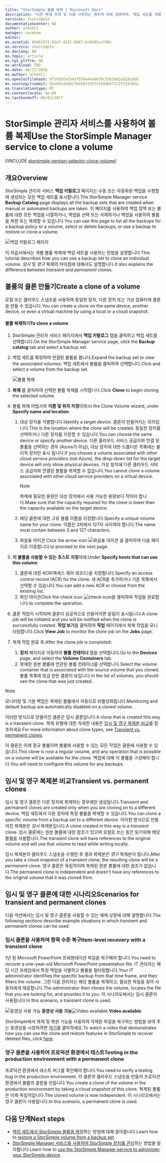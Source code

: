 ```yaml
---
title: "StorSimple 볼륨 복제 | Microsoft Docs"
description: "다른 복제 유형 및 이를 사용하는 경우에 대해 설명하며, 백업 세트를 개별 볼륨 복제에 사용하는 방법에 대해 설명합니다."
services: storsimple
documentationcenter: NA
author: alkohli
manager: carmonm
editor: 
ms.assetid: b5d615f2-02a7-4222-9867-6c0385ce748c
ms.service: storsimple
ms.devlang: NA
ms.topic: article
ms.tgt_pltfrm: NA
ms.workload: TBD
ms.date: 08/17/2016
ms.author: alkohli
ms.openlocfilehash: 8f1936fac543f559a44ad0f9c35b30d1a92dce68
ms.sourcegitcommit: 02e69c4a9d17645633357fe3d46677c2ff22c85a
ms.translationtype: MT
ms.contentlocale: ko-KR
ms.lasthandoff: 08/03/2017
---
```

# <a name="use-the-storsimple-manager-service-to-clone-a-volume"></a><span data-ttu-id="618a2-103">StorSimple 관리자 서비스를 사용하여 볼륨 복제</span><span class="sxs-lookup"><span data-stu-id="618a2-103">Use the StorSimple Manager service to clone a volume</span></span>
[!INCLUDE [storsimple-version-selector-clone-volume](../../includes/storsimple-version-selector-clone-volume.md)]

## <a name="overview"></a><span data-ttu-id="618a2-104">개요</span><span class="sxs-lookup"><span data-stu-id="618a2-104">Overview</span></span>
<span data-ttu-id="618a2-105">StorSimple 관리자 서비스 **백업 카탈로그** 페이지는 수동 또는 자동화된 백업을 수행할 때 생성되는 모든 백업 세트를 표시합니다.</span><span class="sxs-lookup"><span data-stu-id="618a2-105">The StorSimple Manager service **Backup Catalog** page displays all the backup sets that are created when manual or automated backups are taken.</span></span> <span data-ttu-id="618a2-106">이 페이지를 사용하여 백업 정책 또는 볼륨에 대한 모든 백업을 나열하거나, 백업을 선택 또는 삭제하거나 백업을 사용하여 볼륨을 복원 또는 복제할 수 있습니다.</span><span class="sxs-lookup"><span data-stu-id="618a2-106">You can use this page to list all the backups for a backup policy or a volume, select or delete backups, or use a backup to restore or clone a volume.</span></span>

![백업 카탈로그 페이지](./media/storsimple-clone-volume/HCS_BackupCatalog.png)  

<span data-ttu-id="618a2-108">이 자습서에서는 개별 볼륨 복제에 백업 세트를 사용하는 방법을 설명합니다.</span><span class="sxs-lookup"><span data-stu-id="618a2-108">This tutorial describes how you can use a backup set to clone an individual volume.</span></span> <span data-ttu-id="618a2-109">*임시* 및 *영구* 복제의 차이점에 대해서도 설명합니다.</span><span class="sxs-lookup"><span data-stu-id="618a2-109">It also explains the difference between *transient* and *permanent* clones.</span></span> 

## <a name="create-a-clone-of-a-volume"></a><span data-ttu-id="618a2-110">볼륨의 클론 만들기</span><span class="sxs-lookup"><span data-stu-id="618a2-110">Create a clone of a volume</span></span>
<span data-ttu-id="618a2-111">로컬 또는 클라우드 스냅숏을 사용하여 동일한 장치, 다른 장치 또는 가상 컴퓨터에 클론을 만들 수 있습니다.</span><span class="sxs-lookup"><span data-stu-id="618a2-111">You can create a clone on the same device, another device, or even a virtual machine by using a local or a cloud snapshot.</span></span>

#### <a name="to-clone-a-volume"></a><span data-ttu-id="618a2-112">볼륨 복제하기</span><span class="sxs-lookup"><span data-stu-id="618a2-112">To clone a volume</span></span>
1. <span data-ttu-id="618a2-113">StorSimple 관리자 서비스 페이지에서 **백업 카탈로그** 탭을 클릭하고 백접 세트를 선택합니다.</span><span class="sxs-lookup"><span data-stu-id="618a2-113">On the StorSimple Manager service page, click the **Backup catalog** tab and select a backup set.</span></span>
2. <span data-ttu-id="618a2-114">백업 세트를 확장하여 연결된 볼륨을 봅니다.</span><span class="sxs-lookup"><span data-stu-id="618a2-114">Expand the backup set to view the associated volumes.</span></span> <span data-ttu-id="618a2-115">백업 세트에서 볼륨을 클릭하여 선택합니다.</span><span class="sxs-lookup"><span data-stu-id="618a2-115">Click and select a volume from the backup set.</span></span>
   
     ![볼륨 복제](./media/storsimple-clone-volume/HCS_Clone.png) 
3. <span data-ttu-id="618a2-117">**복제** 를 클릭하여 선택한 볼륨 복제를 시작합니다.</span><span class="sxs-lookup"><span data-stu-id="618a2-117">Click **Clone** to begin cloning the selected volume.</span></span>
4. <span data-ttu-id="618a2-118">볼륨 복제 마법사의 **이름 및 위치 지정**아래:</span><span class="sxs-lookup"><span data-stu-id="618a2-118">In the Clone Volume wizard, under **Specify name and location**:</span></span>
   
   1. <span data-ttu-id="618a2-119">대상 장치를 식별합니다.</span><span class="sxs-lookup"><span data-stu-id="618a2-119">Identify a target device.</span></span> <span data-ttu-id="618a2-120">클론이 만들어지는 위치입니다.</span><span class="sxs-lookup"><span data-stu-id="618a2-120">This is the location where the clone will be created.</span></span> <span data-ttu-id="618a2-121">동일한 장치를 선택하거나 다른 장치를 지정할 수 있습니다.</span><span class="sxs-lookup"><span data-stu-id="618a2-121">You can choose the same device or specify another device.</span></span> <span data-ttu-id="618a2-122">다른 클라우드 서비스 공급자와 연결 된 볼륨을 선택하는 경우 (Azure가 아님), 대상 장치에 대한 드롭다운 목록에는 물리적 장치만 표시 됩니다.</span><span class="sxs-lookup"><span data-stu-id="618a2-122">If you choose a volume associated with other cloud service providers (not Azure), the drop-down list for the target device will only show physical devices.</span></span> <span data-ttu-id="618a2-123">가상 장치에 다른 클라우드 서비스 공급자와 연결된 볼륨을 복제할 수 없습니다.</span><span class="sxs-lookup"><span data-stu-id="618a2-123">You cannot clone a volume associated with other cloud service providers on a virtual device.</span></span>
      
      > [!NOTE]
      > <span data-ttu-id="618a2-124">복제에 필요한 용량은 대상 장치에서 사용 가능한 용량보다 작아야 합니다.</span><span class="sxs-lookup"><span data-stu-id="618a2-124">Make sure that the capacity required for the clone is lower than the capacity available on the target device.</span></span>
      > 
      > 
   2. <span data-ttu-id="618a2-125">해당 클론에 대한 고유 볼륨 이름을 지정합니다.</span><span class="sxs-lookup"><span data-stu-id="618a2-125">Specify a unique volume name for your clone.</span></span> <span data-ttu-id="618a2-126">이름은 3자에서 127자 사이여야 합니다.</span><span class="sxs-lookup"><span data-stu-id="618a2-126">The name must contain between 3 and 127 characters.</span></span>
   3. <span data-ttu-id="618a2-127">화살표 아이콘 </span><span class="sxs-lookup"><span data-stu-id="618a2-127">Click the arrow icon</span></span> ![화살표 아이콘](./media/storsimple-clone-volume/HCS_ArrowIcon.png) <span data-ttu-id="618a2-129">을 클릭하여 다음 페이지로 이동합니다.</span><span class="sxs-lookup"><span data-stu-id="618a2-129">to proceed to the next page.</span></span>
5. <span data-ttu-id="618a2-130">**이 볼륨을 사용할 수 있는 호스트 지정**아래:</span><span class="sxs-lookup"><span data-stu-id="618a2-130">Under **Specify hosts that can use this volume**:</span></span>
   
   1. <span data-ttu-id="618a2-131">클론에 대한 ACR(액세스 제어 레코드)을 지정합니다.</span><span class="sxs-lookup"><span data-stu-id="618a2-131">Specify an access control record (ACR) for the clone.</span></span> <span data-ttu-id="618a2-132">새 ACR을 추가하거나 기존 목록에서 선택할 수 있습니다.</span><span class="sxs-lookup"><span data-stu-id="618a2-132">You can add a new ACR or choose from the existing list.</span></span>
   2. <span data-ttu-id="618a2-133">확인 아이콘</span><span class="sxs-lookup"><span data-stu-id="618a2-133">Click the check icon</span></span> ![check-icon](./media/storsimple-clone-volume/HCS_CheckIcon.png)<span data-ttu-id="618a2-135">을 클릭하여 작업을 완료합니다.</span><span class="sxs-lookup"><span data-stu-id="618a2-135">to complete the operation.</span></span>
6. <span data-ttu-id="618a2-136">클론 작업이 시작되며 클론이 성공적으로 만들어지면 알림이 표시됩니다.</span><span class="sxs-lookup"><span data-stu-id="618a2-136">A clone job will be initiated and you will be notified when the clone is successfully created.</span></span> <span data-ttu-id="618a2-137">**작업 보기**를 클릭하여 **작업** 페이지에서 복제 작업을 모니터링합니다.</span><span class="sxs-lookup"><span data-stu-id="618a2-137">Click **View Job** to monitor the clone job on the **Jobs** page.</span></span>
7. <span data-ttu-id="618a2-138">복제 작업 완료 후:</span><span class="sxs-lookup"><span data-stu-id="618a2-138">After the clone job is completed:</span></span>
   
   1. <span data-ttu-id="618a2-139">**장치** 페이지로 이동하여 **볼륨 컨테이너** 탭을 선택합니다.</span><span class="sxs-lookup"><span data-stu-id="618a2-139">Go to the **Devices** page, and select the **Volume Containers** tab.</span></span> 
   2. <span data-ttu-id="618a2-140">복제한 원본 볼륨에 연관된 볼륨 컨테이너를 선택합니다.</span><span class="sxs-lookup"><span data-stu-id="618a2-140">Select the volume container that is associated with the source volume that you cloned.</span></span> <span data-ttu-id="618a2-141">볼륨 목록에 방금 만든 클론이 보입니다.</span><span class="sxs-lookup"><span data-stu-id="618a2-141">In the list of volumes, you should see the clone that was just created.</span></span>

> [!NOTE]
> <span data-ttu-id="618a2-142">모니터링 및 기본 백업은 복제된 볼륨에서 자동으로 비활성화됩니다.</span><span class="sxs-lookup"><span data-stu-id="618a2-142">Monitoring and default backup are automatically disabled on a cloned volume.</span></span>
> 
> 

<span data-ttu-id="618a2-143">이러한 방식으로 만들어진 클론은 임시 클론입니다.</span><span class="sxs-lookup"><span data-stu-id="618a2-143">A clone that is created this way is a transient clone.</span></span> <span data-ttu-id="618a2-144">복제 유형에 대한 자세한 내용은 [임시 및 영구 복제본 비교](#transient-vs-permanent-clones)를 참조하세요.</span><span class="sxs-lookup"><span data-stu-id="618a2-144">For more information about clone types, see [Transient vs. permanent clones](#transient-vs-permanent-clones).</span></span>

<span data-ttu-id="618a2-145">이 클론은 이제 정규 볼륨이며 볼륨에 사용할 수 있는 모든 작업은 클론에 사용할 수 있습니다.</span><span class="sxs-lookup"><span data-stu-id="618a2-145">This clone is now a regular volume, and any operation that is possible on a volume will be available for the clone.</span></span> <span data-ttu-id="618a2-146">백업에 대해 이 볼륨을 구성해야 합니다.</span><span class="sxs-lookup"><span data-stu-id="618a2-146">You will need to configure this volume for any backups.</span></span>

## <a name="transient-vs-permanent-clones"></a><span data-ttu-id="618a2-147">임시 및 영구 복제본 비교</span><span class="sxs-lookup"><span data-stu-id="618a2-147">Transient vs. permanent clones</span></span>
<span data-ttu-id="618a2-148">임시 및 영구 클론은 다른 장치에 복제하는 경우에만 생성됩니다.</span><span class="sxs-lookup"><span data-stu-id="618a2-148">Transient and permanent clones are created only when you are cloning on to a different device.</span></span> <span data-ttu-id="618a2-149">백업 세트에서 다른 장치에 특정 볼륨을 복제할 수 있습니다.</span><span class="sxs-lookup"><span data-stu-id="618a2-149">You can clone a specific volume from a backup set to a different device.</span></span> <span data-ttu-id="618a2-150">이러한 방식으로 만들어진 복제본은 *임시* 복제본입니다.</span><span class="sxs-lookup"><span data-stu-id="618a2-150">A clone created in this way is a *transient* clone.</span></span> <span data-ttu-id="618a2-151">임시 클론에는 원본 볼륨에 대한 참조가 있으며 로컬로 쓰는 동안 읽기위해 해당 볼륨을 사용합니다.</span><span class="sxs-lookup"><span data-stu-id="618a2-151">The transient clone will have references to the original volume and will use that volume to read while writing locally.</span></span> 

<span data-ttu-id="618a2-152">임시 복제본의 클라우드 스냅숏을 수행한 후 결과 복제본은 *영구* 복제본이 됩니다.</span><span class="sxs-lookup"><span data-stu-id="618a2-152">After you take a cloud snapshot of a transient clone, the resulting clone will be a *permanent* clone.</span></span> <span data-ttu-id="618a2-153">영구 클론은 독립적이며 복제된 원본 볼륨에 대한 참조가 없습니다.</span><span class="sxs-lookup"><span data-stu-id="618a2-153">The permanent clone is independent and doesn’t have any references to the original volume that it was cloned from.</span></span>  

## <a name="scenarios-for-transient-and-permanent-clones"></a><span data-ttu-id="618a2-154">임시 및 영구 클론에 대한 시나리오</span><span class="sxs-lookup"><span data-stu-id="618a2-154">Scenarios for transient and permanent clones</span></span>
<span data-ttu-id="618a2-155">다음 섹션에서는 임시 및 영구 클론을 사용할 수 있는 예제 상황에 대해 설명합니다.</span><span class="sxs-lookup"><span data-stu-id="618a2-155">The following sections describe example situations in which transient and permanent clones can be used.</span></span>

### <a name="item-level-recovery-with-a-transient-clone"></a><span data-ttu-id="618a2-156">임시 클론을 사용하여 항목 수준 복구</span><span class="sxs-lookup"><span data-stu-id="618a2-156">Item-level recovery with a transient clone</span></span>
<span data-ttu-id="618a2-157">1년 된 Microsoft PowerPoint 프레젠테이션 파일을 복구해야 합니다.</span><span class="sxs-lookup"><span data-stu-id="618a2-157">You need to recover a one-year-old Microsoft PowerPoint presentation file.</span></span> <span data-ttu-id="618a2-158">IT 관리자는 해당 시간 프레임에서 특정 백업을 식별하고 볼륨을 필터링합니다.</span><span class="sxs-lookup"><span data-stu-id="618a2-158">Your IT administrator identifies the specific backup from that time frame, and then filters the volume.</span></span> <span data-ttu-id="618a2-159">그런 다음 관리자는 해당 볼륨을 복제하고, 필요한 파일을 찾아 사용자에게 제공합니다.</span><span class="sxs-lookup"><span data-stu-id="618a2-159">The administrator then clones the volume, locates the file that you are looking for, and provides it to you.</span></span> <span data-ttu-id="618a2-160">이 시나리오에서는 임시 클론이 사용됩니다.</span><span class="sxs-lookup"><span data-stu-id="618a2-160">In this scenario, a transient clone is used.</span></span> 

<span data-ttu-id="618a2-161">![동영상 사용 가능](./media/storsimple-clone-volume/Video_icon.png) **동영상 사용 가능**</span><span class="sxs-lookup"><span data-stu-id="618a2-161">![Video available](./media/storsimple-clone-volume/Video_icon.png) **Video available**</span></span>

<span data-ttu-id="618a2-162">StorSimple에서 복제 및 복원 기능을 사용하여 삭제된 파일을 복구하는 방법을 보여 주는 동영상을 시청하려면 [여기](https://azure.microsoft.com/documentation/videos/storsimple-recover-deleted-files-with-storsimple/)를 클릭하세요.</span><span class="sxs-lookup"><span data-stu-id="618a2-162">To watch a video that demonstrates how you can use the clone and restore features in StorSimple to recover deleted files, click [here](https://azure.microsoft.com/documentation/videos/storsimple-recover-deleted-files-with-storsimple/).</span></span>

### <a name="testing-in-the-production-environment-with-a-permanent-clone"></a><span data-ttu-id="618a2-163">영구 클론을 사용하여 프로덕션 환경에서 테스트</span><span class="sxs-lookup"><span data-stu-id="618a2-163">Testing in the production environment with a permanent clone</span></span>
<span data-ttu-id="618a2-164">프로덕션 환경에서 테스트 버그를 확인해야 합니다.</span><span class="sxs-lookup"><span data-stu-id="618a2-164">You need to verify a testing bug in the production environment.</span></span> <span data-ttu-id="618a2-165">이 클론의 클라우드 스냅숏을 만들어 프로덕션 환경에서 볼륨의 클론을 만듭니다.</span><span class="sxs-lookup"><span data-stu-id="618a2-165">You create a clone of the volume in the production environment by taking a cloud snapshot of this clone.</span></span> <span data-ttu-id="618a2-166">복제된 볼륨은 이제 독립적입니다.</span><span class="sxs-lookup"><span data-stu-id="618a2-166">The cloned volume is now independent.</span></span> <span data-ttu-id="618a2-167">이 시나리오에서는 영구 클론이 사용됩니다.</span><span class="sxs-lookup"><span data-stu-id="618a2-167">In this scenario, a permanent clone is used.</span></span>

## <a name="next-steps"></a><span data-ttu-id="618a2-168">다음 단계</span><span class="sxs-lookup"><span data-stu-id="618a2-168">Next steps</span></span>
* <span data-ttu-id="618a2-169">[백업 세트에서 StorSimple 볼륨을 복원](storsimple-restore-from-backup-set.md)하는 방법에 대해 알아봅니다.</span><span class="sxs-lookup"><span data-stu-id="618a2-169">Learn how to [restore a StorSimple volume from a backup set](storsimple-restore-from-backup-set.md).</span></span>
* <span data-ttu-id="618a2-170">[StorSimple Manager 서비스를 사용하여 StorSimple 장치를 관리](storsimple-manager-service-administration.md)하는 방법을 알아봅니다.</span><span class="sxs-lookup"><span data-stu-id="618a2-170">Learn how to [use the StorSimple Manager service to administer your StorSimple device](storsimple-manager-service-administration.md).</span></span>

